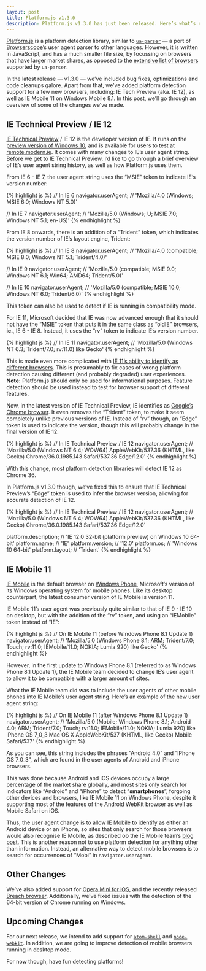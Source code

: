 ```yaml
---
layout: post
title: Platform.js v1.3.0
description: Platform.js v1.3.0 has just been released. Here’s what’s new, as well as upcoming plans for future releases.
---
```


[Platform.js](https://github.com/bestiejs/platform.js) is a platform detection library, similar to [`ua-parser`](http://www.uaparser.org/) — a port of [Browserscope](http://www.browserscope.org/)’s user agent parser to other languages. However, it is written in JavaScript, and has a much smaller file size, by focussing on browsers that have larger market shares, as opposed to the [extensive list of browsers](https://github.com/ua-parser/uap-core/blob/master/regexes.yaml) supported by `ua-parser`.

In the latest release — v1.3.0 — we’ve included bug fixes, optimizations and code cleanups galore. Apart from that, we’ve added platform detection support for a few new browsers, including: IE Tech Preview (aka. IE 12), as well as IE Mobile 11 on Windows Mobile 8.1. In this post, we’ll go through an overview of some of the changes we’ve made.

## IE Technical Preview / IE 12

[IE Technical Preview](http://devchannel.modern.ie/) / IE 12 is the developer version of IE. It runs on the [preview version of Windows 10](http://windows.microsoft.com/en-us/windows/preview), and is available for users to test at [remote.modern.ie](https://remote.modern.ie/). It comes with many changes to IE’s user agent string. Before we get to IE Technical Preview, I’d like to go through a brief overview of IE’s user agent string history, as well as how Platform.js uses them.

From IE 6 - IE 7, the user agent string uses the “MSIE” token to indicate IE’s version number:

{% highlight js %}
// In IE 6
navigator.userAgent;
// 'Mozilla/4.0 (Windows; MSIE 6.0; Windows NT 5.0)'

// In IE 7
navigator.userAgent;
// 'Mozilla/5.0 (Windows; U; MSIE 7.0; Windows NT 5.1; en-US)'
{% endhighlight %}

From IE 8 onwards, there is an addition of a “Trident” token, which indicates the version number of IE’s layout engine, Trident:

{% highlight js %}
// In IE 8
navigator.userAgent;
// 'Mozilla/4.0 (compatible; MSIE 8.0; Windows NT 5.1; Trident/4.0)'

// In IE 9
navigator.userAgent;
// 'Mozilla/5.0 (compatible; MSIE 9.0; Windows NT 6.1; Win64; AMD64; Trident/5.0)'

// In IE 10
navigator.userAgent;
// 'Mozilla/5.0 (compatible; MSIE 10.0; Windows NT 6.0; Trident/6.0)'
{% endhighlight %}

This token can also be used to detect if IE is running in compatibility mode.

For IE 11, Microsoft decided that IE was now advanced enough that it should not have the “MSIE” token that puts it in the same class as “oldIE” browsers, **ie.**, IE 6 - IE 8. Instead, it uses the “rv” token to indicate IE’s version number.

{% highlight js %}
// In IE 11
navigator.userAgent;
// 'Mozilla/5.0 (Windows NT 6.3; Trident/7.0; rv:11.0) like Gecko'
{% endhighlight %}

This is made even more complicated with [IE 11’s ability to identify as different browsers](http://blogs.msdn.com/b/ieinternals/archive/2013/09/21/internet-explorer-11-user-agent-string-ua-string-sniffing-compatibility-with-gecko-webkit.aspx). This is presumably to fix cases of wrong platform detection causing different (and probably degraded) user experiences. **Note:** Platform.js should only be used for informational purposes. Feature detection should be used instead to test for browser support of different features.

Now, in the latest version of IE Technical Preview, IE identifies as [Google’s Chrome browser](https://google.com/chrome). It even removes the “Trident” token, to make it seem completely unlike previous versions of IE. Instead of “rv” though, an “Edge” token is used to indicate the version, though this will probably change in the final version of IE 12.

{% highlight js %}
// In IE Technical Preview / IE 12
navigator.userAgent;
// 'Mozilla/5.0 (Windows NT 6.4; WOW64) AppleWebKit/537.36 (KHTML, like Gecko) Chrome/36.0.1985.143 Safari/537.36 Edge/12.0'
{% endhighlight %}

With this change, most platform detection libraries will detect IE 12 as Chrome 36.

<!-- include post_image.html image='/blog/platform.js-v1.3.0/jsperf.jpg' caption='IE 12 detected as Chrome 36 on [jsPerf.com](http://jsperf.com/).' -->

In Platform.js v1.3.0 though, we’ve fixed this to ensure that IE Technical Preview’s “Edge” token is used to infer the browser version, allowing for accurate detection of IE 12.

{% highlight js %}
// In IE Technical Preview / IE 12
navigator.userAgent;
// 'Mozilla/5.0 (Windows NT 6.4; WOW64) AppleWebKit/537.36 (KHTML, like Gecko) Chrome/36.0.1985.143 Safari/537.36 Edge/12.0'

platform.description;
// 'IE 12.0 32-bit (platform preview) on Windows 10 64-bit'
platform.name;
// 'IE'
platform.version;
// '12.0'
platform.os;
// 'Windows 10 64-bit'
platform.layout;
// 'Trident'
{% endhighlight %}

## IE Mobile 11

[IE Mobile](http://www.microsoft.com/en-ie/mobile/) is the default browser on [Windows Phone](http://windowsphone.com/), Microsoft’s version of its Windows operating system for mobile phones. Like its desktop counterpart, the latest consumer version of IE Mobile is version 11.

IE Mobile 11’s user agent was previously quite similar to that of IE 9 - IE 10 on desktop, but with the addition of the “rv” token, and using an “IEMobile” token instead of “IE”:

{% highlight js %}
// On IE Mobile 11 (before Windows Phone 8.1 Update 1)
navigator.userAgent;
// 'Mozilla/5.0 (Windows Phone 8.1; ARM; Trident/7.0; Touch; rv:11.0; IEMobile/11.0; NOKIA; Lumia 920) like Gecko'
{% endhighlight %}

However, in the first update to Windows Phone 8.1 (referred to as Windows Phone 8.1 Update 1), the IE Mobile team decided to change IE’s user agent to allow it to be compatible with a larger amount of sites.

What the IE Mobile team did was to include the user agents of other mobile phones into IE Mobile’s user agent string. Here’s an example of the new user agent string:

{% highlight js %}
// On IE Mobile 11 (after Windows Phone 8.1 Update 1)
navigator.userAgent;
// 'Mozilla/5.0 (Mobile; Windows Phone 8.1; Android 4.0; ARM; Trident/7.0; Touch; rv:11.0; IEMobile/11.0; NOKIA; Lumia 920) like iPhone OS 7_0_3 Mac OS X AppleWebKit/537 (KHTML, like Gecko) Mobile Safari/537'
{% endhighlight %}

As you can see, this string includes the phrases “Android 4.0” and “iPhone OS 7_0_3”, which are found in the user agents of Android and iPhone browsers.

This was done because Android and iOS devices occupy a large percentage of the market share globally, and most sites only search for indicators like “Android” and “iPhone” to detect “**smartphones**”, forgoing other devices and browsers, like IE Mobile 11 on Windows Phone, despite it supporting most of the features of the Android WebKit browser as well as Mobile Safari on iOS.

Thus, the user agent change is to allow IE Mobile to identify as either an Android device or an iPhone, so sites that only search for those browsers would also recognise IE Mobile, as described ob the IE Mobile team’s [blog post](http://blogs.msdn.com/b/ie/archive/2014/07/31/the-mobile-web-should-just-work-for-everyone.aspx). This is another reason not to use platform detection for anything other than information. Instead, an alternative way to detect mobile browsers is to search for occurrences of “Mobi” in `navigator.userAgent`.

## Other Changes

We’ve also added support for [Opera Mini for iOS](http://www.opera.com/mobile/mini/iphone), and the recently released [Breach browser](http://breach.cc). Additionally, we’ve fixed issues with the detection of the 64-bit version of Chrome running on Windows.

## Upcoming Changes

For our next release, we intend to add support for [`atom-shell`](https://github.com/atom/atom-shell/releases) and [`node-webkit`](https://github.com/rogerwang/node-webkit). In addition, we are going  to improve detection of mobile browsers running in desktop mode.

For now though, have fun detecting platforms!

